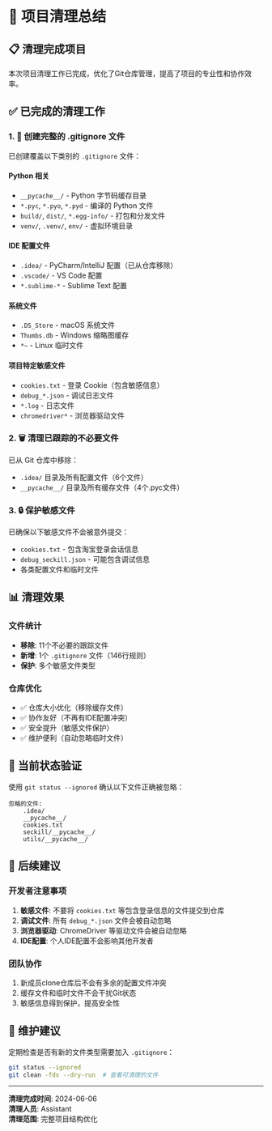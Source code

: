 # 🧹 项目清理总结

## 📋 清理完成项目

本次项目清理工作已完成，优化了Git仓库管理，提高了项目的专业性和协作效率。

## ✅ 已完成的清理工作

### 1. 🔧 创建完整的 .gitignore 文件

已创建覆盖以下类别的 `.gitignore` 文件：

#### Python 相关
- `__pycache__/` - Python 字节码缓存目录
- `*.pyc`, `*.pyo`, `*.pyd` - 编译的 Python 文件
- `build/`, `dist/`, `*.egg-info/` - 打包和分发文件
- `venv/`, `.venv/`, `env/` - 虚拟环境目录

#### IDE 配置文件
- `.idea/` - PyCharm/IntelliJ 配置（已从仓库移除）
- `.vscode/` - VS Code 配置
- `*.sublime-*` - Sublime Text 配置

#### 系统文件
- `.DS_Store` - macOS 系统文件
- `Thumbs.db` - Windows 缩略图缓存
- `*~` - Linux 临时文件

#### 项目特定敏感文件
- `cookies.txt` - 登录 Cookie（包含敏感信息）
- `debug_*.json` - 调试日志文件
- `*.log` - 日志文件
- `chromedriver*` - 浏览器驱动文件

### 2. 🗑️ 清理已跟踪的不必要文件

已从 Git 仓库中移除：
- `.idea/` 目录及所有配置文件（6个文件）
- `__pycache__/` 目录及所有缓存文件（4个.pyc文件）

### 3. 🔒 保护敏感文件

已确保以下敏感文件不会被意外提交：
- `cookies.txt` - 包含淘宝登录会话信息
- `debug_seckill.json` - 可能包含调试信息
- 各类配置文件和临时文件

## 📊 清理效果

### 文件统计
- **移除**: 11个不必要的跟踪文件
- **新增**: 1个 `.gitignore` 文件（146行规则）
- **保护**: 多个敏感文件类型

### 仓库优化
- ✅ 仓库大小优化（移除缓存文件）
- ✅ 协作友好（不再有IDE配置冲突）
- ✅ 安全提升（敏感文件保护）
- ✅ 维护便利（自动忽略临时文件）

## 🎯 当前状态验证

使用 `git status --ignored` 确认以下文件正确被忽略：
```
忽略的文件:
    .idea/
    __pycache__/
    cookies.txt
    seckill/__pycache__/
    utils/__pycache__/
```

## 📝 后续建议

### 开发者注意事项
1. **敏感文件**: 不要将 `cookies.txt` 等包含登录信息的文件提交到仓库
2. **调试文件**: 所有 `debug_*.json` 文件会被自动忽略
3. **浏览器驱动**: ChromeDriver 等驱动文件会被自动忽略
4. **IDE配置**: 个人IDE配置不会影响其他开发者

### 团队协作
1. 新成员clone仓库后不会有多余的配置文件冲突
2. 缓存文件和临时文件不会干扰Git状态
3. 敏感信息得到保护，提高安全性

## 🔄 维护建议

定期检查是否有新的文件类型需要加入 `.gitignore`：
```bash
git status --ignored
git clean -fdx --dry-run  # 查看可清理的文件
```

---

**清理完成时间**: 2024-06-06  
**清理人员**: Assistant  
**清理范围**: 完整项目结构优化 